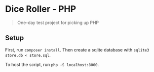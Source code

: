 # Dice Roller - PHP

> One-day test project for picking up PHP

## Setup

First, run `composer install`. Then create a sqlite database
with `sqlite3 store.db < store.sql`.

To host the script, run `php -S localhost:8000`.
